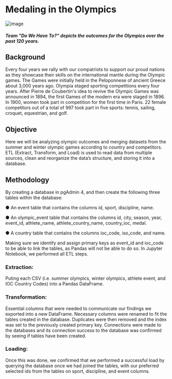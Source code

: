 #                                    Medaling in the Olympics

![image](https://user-images.githubusercontent.com/95774386/210462561-d3c9c87b-8c0d-4008-bc8d-0f807db2922f.png)
##### Team "Do We Have To?" depicts the outcomes for the Olympics over the past 120 years.

## Background

Every four years we rally with our compatriots to support our proud nations as they showcase their skills on the international mantle during the Olympic games. The Games were initially held in the Peloponnese of ancient Greece about 3,000 years ago. Olympia staged sporting competitions every four years. After Pierre de Coubertin's idea to revive the Olympic Games was announced in 1894, the first Games of the modern era were staged in 1896. In 1900, women took part in competition for the first time in Paris. 22 female competitors out of a total of 997 took part in five sports: tennis, sailing, croquet, equestrian, and golf.

## Objective

Here we will be analyzing olympic outcomes and merging datasets from the summer and winter olympic games according to country and competitors. ETL (Extract, Transform, and Load) is used to read data from multiple sources, clean and reorganize the data’s structure, and storing it into a database. 

## Methodology
By creating a database in pgAdmin 4, and then create the following three tables within the database:

● An event table that contains the columns id, sport, discipline, name. 

● An olympic_event table that contains the columns id, city, season, year, event_id, athlete_name, athlete_country_name, country_ioc, medal.

● A country table that contains the columns ioc_code, iso_code, and name.


Making sure we identify and assign primary keys as event_id and ioc_code to be able to link the tables, as Pandas will not be able to do so. In Jupyter Notebook, we performed all ETL steps.

### Extraction: 
Puting each CSV (i.e. summer olympics, winter olympics, athlete event, and IOC Country Codes) into a Pandas DataFrame.

### Transformation:
Essential columns that were needed to communicate our findings we exported into a new DataFrame. Necessary columns were renamed to fit the tables created in the database. Duplicates were then removed and the index was set to the previously created primary key. Connections were made to the databases and its connection success to the database was confirmed by seeing if tables have been created.

### Loading: 
Once this was done, we confirmed that we performed a successful load by querying the database once we had joined the tables, with our preferred selected ids from the tables on sport, discipline, and event columns.

